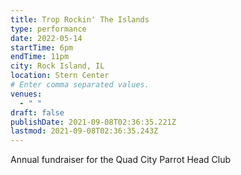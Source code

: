 ```yaml
---
title: Trop Rockin' The Islands
type: performance
date: 2022-05-14
startTime: 6pm
endTime: 11pm
city: Rock Island, IL
location: Stern Center
# Enter comma separated values.
venues:
  - " "
draft: false
publishDate: 2021-09-08T02:36:35.221Z
lastmod: 2021-09-08T02:36:35.243Z
---
```

Annual fundraiser for the Quad City Parrot Head Club